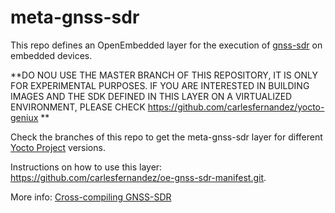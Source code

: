 # meta-gnss-sdr

This repo defines an OpenEmbedded layer for the execution of
[gnss-sdr](https://gnss-sdr.org) on embedded devices.

**DO NOU USE THE MASTER BRANCH OF THIS REPOSITORY, IT IS ONLY FOR
EXPERIMENTAL PURPOSES. IF YOU ARE INTERESTED IN BUILDING IMAGES AND THE SDK
DEFINED IN THIS LAYER ON A VIRTUALIZED ENVIRONMENT, PLEASE CHECK
https://github.com/carlesfernandez/yocto-geniux **

Check the branches of this repo to get the meta-gnss-sdr layer for different
[Yocto Project](https://www.yoctoproject.org/) versions.

Instructions on how to use this layer:
https://github.com/carlesfernandez/oe-gnss-sdr-manifest.git.

More info:
[Cross-compiling GNSS-SDR](https://gnss-sdr.org/docs/tutorials/cross-compiling/)
